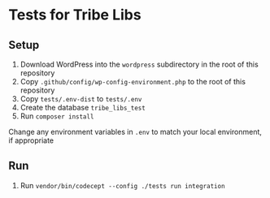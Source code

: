 # Tests for Tribe Libs

## Setup

1. Download WordPress into the `wordpress` subdirectory in the root of this repository
1. Copy `.github/config/wp-config-environment.php` to the root of this repository
1. Copy `tests/.env-dist` to `tests/.env`
1. Create the database `tribe_libs_test`
1. Run `composer install`

Change any environment variables in `.env` to match your local environment, if appropriate

## Run

1. Run `vendor/bin/codecept --config ./tests run integration`
